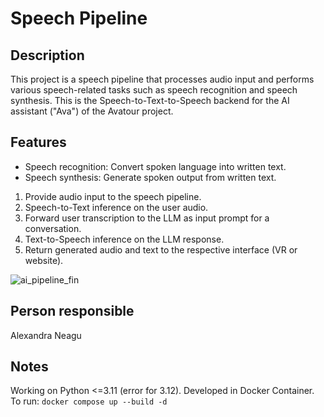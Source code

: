 # Speech Pipeline

## Description
This project is a speech pipeline that processes audio input and performs various speech-related tasks such as speech recognition and speech synthesis. This is the Speech-to-Text-to-Speech backend for the AI assistant ("Ava") of the Avatour project.

## Features
- Speech recognition: Convert spoken language into written text.
- Speech synthesis: Generate spoken output from written text.

1. Provide audio input to the speech pipeline.
2. Speech-to-Text inference on the user audio.
3. Forward user transcription to the LLM as input prompt for a conversation.
4. Text-to-Speech inference on the LLM response.
5. Return generated audio and text to the respective interface (VR or website).

![ai_pipeline_fin](https://github.com/HCR-Avatour/Speech_pipeline/assets/33195033/0fef1412-845c-4c34-8901-75bbd43eaf7c)


## Person responsible
Alexandra Neagu

## Notes
Working on Python <=3.11 (error for 3.12).
Developed in Docker Container. To run: `docker compose up --build -d`
